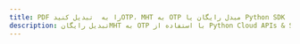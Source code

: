 ---title: PDF را به  تبدیل کنیدOTP، MHT به OTP مبدل رایگان یا Python SDKdescription: تبدیل رایگانMHT به OTP با استفاده از Python Cloud APIs & SDK همچنین اسناد PDF را در Cloud ایجاد، ویرایش و رندر کنید.---